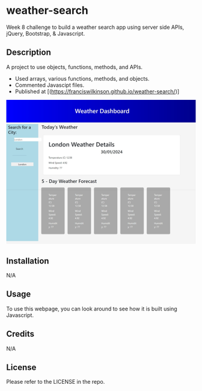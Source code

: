 # weather-search
Week 8 challenge to build a weather search app using server side APIs, jQuery, Bootstrap, & Javascript.

## Description

A project to use objects, functions, methods, and APIs.

- Used arrays, various functions, methods, and objects.
- Commented Javascipt files.
- Published at [(https://franciswilkinson.github.io/weather-search/)]

![weather-search](https://github.com/franciswilkinson/weather-search/blob/main/images/Screenshot1.jpeg "weather search")




## Installation

N/A

## Usage

To use this webpage, you can look around to see how it is built using Javascript.

## Credits

N/A

## License

Please refer to the LICENSE in the repo.